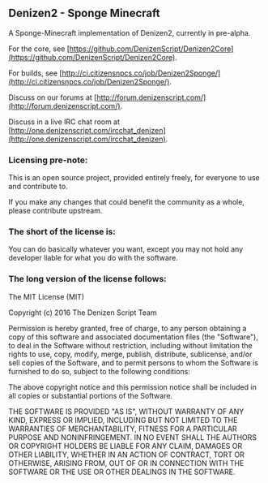 Denizen2 - Sponge Minecraft
---------------------------

A Sponge-Minecraft implementation of Denizen2, currently in pre-alpha.

For the core, see [https://github.com/DenizenScript/Denizen2Core](https://github.com/DenizenScript/Denizen2Core).

For builds, see [http://ci.citizensnpcs.co/job/Denizen2Sponge/](http://ci.citizensnpcs.co/job/Denizen2Sponge/).

Discuss on our forums at [http://forum.denizenscript.com/](http://forum.denizenscript.com/).

Discuss in a live IRC chat room at [http://one.denizenscript.com/ircchat_denizen](http://one.denizenscript.com/ircchat_denizen).

### Licensing pre-note:

This is an open source project, provided entirely freely, for everyone to use and contribute to.

If you make any changes that could benefit the community as a whole, please contribute upstream.

### The short of the license is:

You can do basically whatever you want, except you may not hold any developer liable for what you do with the software.

### The long version of the license follows:

The MIT License (MIT)

Copyright (c) 2016 The Denizen Script Team

Permission is hereby granted, free of charge, to any person obtaining a copy
of this software and associated documentation files (the "Software"), to deal
in the Software without restriction, including without limitation the rights
to use, copy, modify, merge, publish, distribute, sublicense, and/or sell
copies of the Software, and to permit persons to whom the Software is
furnished to do so, subject to the following conditions:

The above copyright notice and this permission notice shall be included in all
copies or substantial portions of the Software.

THE SOFTWARE IS PROVIDED "AS IS", WITHOUT WARRANTY OF ANY KIND, EXPRESS OR
IMPLIED, INCLUDING BUT NOT LIMITED TO THE WARRANTIES OF MERCHANTABILITY,
FITNESS FOR A PARTICULAR PURPOSE AND NONINFRINGEMENT. IN NO EVENT SHALL THE
AUTHORS OR COPYRIGHT HOLDERS BE LIABLE FOR ANY CLAIM, DAMAGES OR OTHER
LIABILITY, WHETHER IN AN ACTION OF CONTRACT, TORT OR OTHERWISE, ARISING FROM,
OUT OF OR IN CONNECTION WITH THE SOFTWARE OR THE USE OR OTHER DEALINGS IN THE
SOFTWARE.
